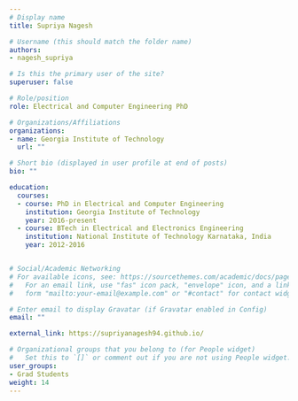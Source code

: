 ```yaml
---
# Display name
title: Supriya Nagesh

# Username (this should match the folder name)
authors:
- nagesh_supriya

# Is this the primary user of the site?
superuser: false

# Role/position
role: Electrical and Computer Engineering PhD

# Organizations/Affiliations
organizations:
- name: Georgia Institute of Technology
  url: ""

# Short bio (displayed in user profile at end of posts)
bio: ""

education:
  courses:
  - course: PhD in Electrical and Computer Engineering
    institution: Georgia Institute of Technology
    year: 2016-present
  - course: BTech in Electrical and Electronics Engineering
    institution: National Institute of Technology Karnataka, India
    year: 2012-2016


# Social/Academic Networking
# For available icons, see: https://sourcethemes.com/academic/docs/page-builder/#icons
#   For an email link, use "fas" icon pack, "envelope" icon, and a link in the
#   form "mailto:your-email@example.com" or "#contact" for contact widget.

# Enter email to display Gravatar (if Gravatar enabled in Config)
email: ""

external_link: https://supriyanagesh94.github.io/

# Organizational groups that you belong to (for People widget)
#   Set this to `[]` or comment out if you are not using People widget.
user_groups:
- Grad Students
weight: 14
---
```

